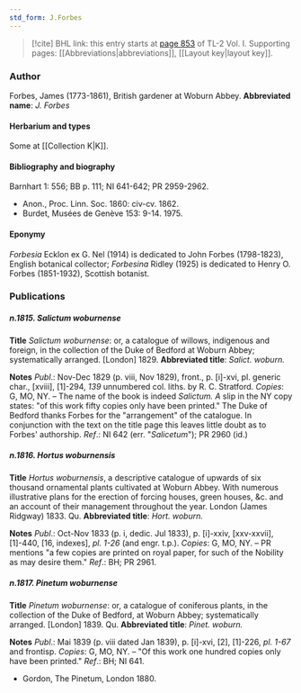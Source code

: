 ```yaml
---
std_form: J.Forbes
---
```


> [!cite] BHL link: this entry starts at [page 853](https://www.biodiversitylibrary.org/page/33120984) of TL-2 Vol. I.
> Supporting pages: [[Abbreviations|abbreviations]], [[Layout key|layout key]].

### Author

Forbes, James (1773-1861), British gardener at Woburn Abbey. 
**Abbreviated name**: *J. Forbes*

#### Herbarium and types

Some at [[Collection K|K]].

#### Bibliography and biography

Barnhart 1: 556; BB p. 111; NI 641-642; PR 2959-2962.
- Anon., Proc. Linn. Soc. 1860: civ-cv. 1862.
- Burdet, Musées de Genève 153: 9-14. 1975.

#### Eponymy

*Forbesia* Ecklon ex G. Nel (1914) is dedicated to John Forbes (1798-1823), English botanical collector; *Forbesina* Ridley (1925) is dedicated to Henry O. Forbes (1851-1932), Scottish botanist.

### Publications

##### n.1815. Salictum woburnense

**Title**
*Salictum woburnense*: or, a catalogue of willows, indigenous and foreign, in the collection of the Duke of Bedford at Woburn Abbey; systematically arranged. \[London\] 1829.
**Abbreviated title**: *Salict. woburn.*

**Notes**
*Publ*.: Nov-Dec 1829 (p. viii, Nov 1829), front., p. \[i\]-xvi, pl. generic char., \[xviii\], \[1\]-294, *139* unnumbered col. liths. by R. C. Stratford. *Copies*: G, MO, NY. – The name of the book is indeed *Salictum. A* slip in the NY copy states: "of this work fifty copies only have been printed." The Duke of Bedford thanks Forbes for the "arrangement" of the catalogue. In conjunction with the text on the title page this leaves little doubt as to Forbes' authorship.
*Ref*.: NI 642 (err. "*Salicetum*"); PR 2960 (id.)

##### n.1816. Hortus woburnensis

**Title**
*Hortus woburnensis*, a descriptive catalogue of upwards of six thousand ornamental plants cultivated at Woburn Abbey. With numerous illustrative plans for the erection of forcing houses, green houses, &c. and an account of their management throughout the year. London (James Ridgway) 1833. Qu.
**Abbreviated title**: *Hort. woburn.*

**Notes**
*Publ*.: Oct-Nov 1833 (p. i, dedic. Jul 1833), p. \[i\]-xxiv, \[xxv-xxvii\], \[1\]-440, \[16, indexes\], *pl. 1-26* (and engr. t.p.). *Copies*: G, MO, NY. – PR mentions "a few copies are printed on royal paper, for such of the Nobility as may desire them."
*Ref*.: BH; PR 2961.

##### n.1817. Pinetum woburnense

**Title**
*Pinetum woburnense*: or, a catalogue of coniferous plants, in the collection of the Duke of Bedford, at Woburn Abbey; systematically arranged. \[London\] 1839. Qu.
**Abbreviated title**: *Pinet. woburn.*

**Notes**
*Publ*.: Mai 1839 (p. viii dated Jan 1839), p. \[i\]-xvi, \[2\], \[1\]-226, *pl. 1-67* and frontisp.
*Copies*: G, MO, NY. – "Of this work one hundred copies only have been printed."
*Ref*.: BH; NI 641.
- Gordon, The Pinetum, London 1880.


